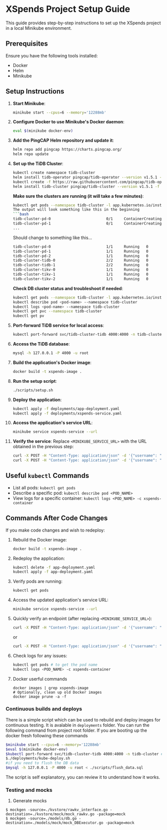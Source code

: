 
# XSpends Project Setup Guide

This guide provides step-by-step instructions to set up the XSpends project in a local Minikube environment.

## Prerequisites
Ensure you have the following tools installed:
- Docker
- Helm
- Minikube

## Setup Instructions

1. **Start Minikube**:
   ```bash
   minikube start --cpus=6 --memory='12288mb'
   ```

2. **Configure Docker to use Minikube's Docker daemon**:
   ```bash
   eval $(minikube docker-env)
   ```

3. **Add the PingCAP Helm repository and update it**:
   ```bash
   helm repo add pingcap https://charts.pingcap.org/
   helm repo update
   ```

4. **Set up the TiDB Cluster**:
   ```bash
   kubectl create namespace tidb-cluster
   helm install tidb-operator pingcap/tidb-operator --version v1.5.1 --namespace tidb-cluster
   kubectl create -f https://raw.githubusercontent.com/pingcap/tidb-operator/v1.5.1/manifests/crd.yaml
   helm install tidb-cluster pingcap/tidb-cluster --version v1.5.1 -f deployments\values-tidb.yaml --namespace tidb-cluster
   ```
   **Make sure the clusters are running (it will take a few minutes)**:
   
   ```bash
   kubectl get pods --namespace tidb-cluster -l app.kubernetes.io/instance=tidb-cluster
   The output will look something like this in the beginning
   ```bash
   tidb-cluster-pd-0                         0/1     ContainerCreating
   tidb-cluster-pd-1                         0/1     ContainerCreating
   ...
   ```
   Should change to something like this...
   ```bash
   tidb-cluster-pd-0                         1/1     Running   0          27m
   tidb-cluster-pd-1                         1/1     Running   0          27m
   tidb-cluster-pd-2                         1/1     Running   0          27m
   tidb-cluster-tidb-0                       2/2     Running   0          25m
   tidb-cluster-tidb-1                       2/2     Running   0          25m
   tidb-cluster-tikv-0                       1/1     Running   0          26m
   tidb-cluster-tikv-1                       1/1     Running   0          26m
   tidb-cluster-tikv-2                       1/1     Running   0          26m
   ```
   **Check DB cluster status and troubleshoot if needed**:
   ```bash
   kubectl get pods --namespace tidb-cluster -l app.kubernetes.io/instance=tidb-cluster
   kubectl describe pod <pod-name> --namespace tidb-cluster
   kubectl logs <pod-name> --namespace tidb-cluster
   kubectl get pvc --namespace tidb-cluster
   kubectl get pv

   ```

5. **Port-forward TiDB service for local access**:
   ```bash
   kubectl port-forward svc/tidb-cluster-tidb 4000:4000 -n tidb-cluster
   ```

6. **Access the TiDB database**:
   ```bash
   mysql -h 127.0.0.1 -P 4000 -u root
   ```

7. **Build the application's Docker image**:
   ```bash
   docker build -t xspends-image .
   ```

8. **Run the setup script**:
   ```bash
   ./scripts/setup.sh
   ```

9. **Deploy the application**:
   ```bash
   kubectl apply -f deployments/app-deployment.yaml
   kubectl apply -f deployments/xspends-service.yaml
   ```

10. **Access the application's service URL**:
    ```bash
    minikube service xspends-service --url
    ```

11. **Verify the service**:
    Replace `<MINIKUBE_SERVICE_URL>` with the URL obtained in the previous step:
    ```bash
    curl -X POST -H "Content-Type: application/json" -d '{"username": "testuser", "password": "testpass"}' <MINIKUBE_SERVICE_URL>/register
    curl -X POST -H "Content-Type: application/json" -d '{"username": "testuser", "password": "testpass"}' <MINIKUBE_SERVICE_URL>/login
    ```

## Useful `kubectl` Commands

- List all pods: `kubectl get pods`
- Describe a specific pod: `kubectl describe pod <POD_NAME>`
- View logs for a specific container: `kubectl logs <POD_NAME> -c xspends-container`

## Commands After Code Changes

If you make code changes and wish to redeploy:

1. Rebuild the Docker image:
   ```bash
   docker build -t xspends-image .
   ```

2. Redeploy the application:
   ```bash
   kubectl delete -f app-deployment.yaml
   kubectl apply -f app-deployment.yaml
   ```

3. Verify pods are running:
   ```bash
   kubectl get pods
   ```

4. Access the updated application's service URL:
   ```bash
   minikube service xspends-service --url
   ```

5. Quickly verify an endpoint (after replacing `<MINIKUBE_SERVICE_URL>`):
   ```bash
   curl -X POST -H "Content-Type: application/json" -d '{"username": "testuser", "password": "testpass"}' <MINIKUBE_SERVICE_URL>/login
   ```
   or 

   ```bash
   curl -X POST -H "Content-Type: application/json" -d '{"username": "testuser", "password": "testpass"}' <MINIKUBE_SERVICE_URL>/register
   ```



6. Check logs for any issues:
   ```bash
   kubectl get pods # to get the pod name
   kubectl logs <POD_NAME> -c xspends-container
   ```
7. Docker userful commands
   ```
   docker images | grep xspends-image
   # Optionally, clean up old Docker images
   docker image prune -a -f
   ```
### Continuous builds and deploys
There is a simple script which can be used to rebuild and deploy images for continuous testing. It is avalable in `deployments` folder. 
You can run the following command from project root folder. 
If you are booting up the docker fresh following these commands
```bash
$minikube start --cpus=6 --memory='12288mb'
$eval $(minikube docker-env)
$kubectl port-forward svc/tidb-cluster-tidb 4000:4000 -n tidb-cluster #this would consume the terminal. 
$./deployments/kube-deploy.sh 
#if you need to flush the DB data
$mysql -h 127.0.0.1 -P 4000 -u root < ./scripts/flush_data.sql
```
The script is self explanatory, you can review it to understand how it works. 

### Testing and mocks

1. Generate mocks
```
$ mockgen -source=./kvstore/rawkv_interface.go -destination=./kvstore/mock/mock_rawkv.go -package=mock
$ mockgen -source=./models/db.go -destination=./models/mock/mock_DBExecutor.go -package=mock
```